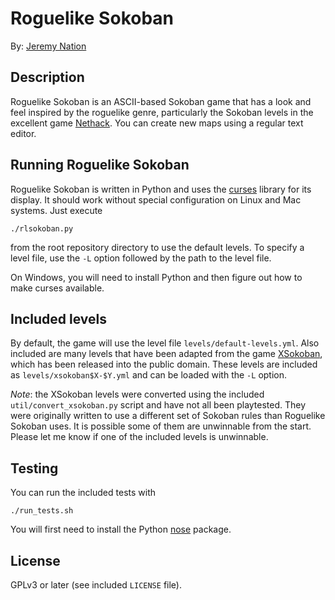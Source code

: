 # Roguelike Sokoban

By: [Jeremy Nation](mailto:jeremy@jeremynation.me)

## Description

Roguelike Sokoban is an ASCII-based Sokoban game that has a look and feel
inspired by the roguelike genre, particularly the Sokoban levels in the
excellent game [Nethack](http://www.nethack.org/). You can create new maps
using a regular text editor.

## Running Roguelike Sokoban

Roguelike Sokoban is written in Python and uses the
[curses](https://docs.python.org/2/library/curses.html) library for its
display. It should work without special configuration on Linux and Mac systems.
Just execute

    ./rlsokoban.py

from the root repository directory to use the default levels. To specify a
level file, use the `-L` option followed by the path to the level file.

On Windows, you will need to install Python and then figure out how to make
curses available.

## Included levels

By default, the game will use the level file `levels/default-levels.yml`. Also
included are many levels that have been adapted from the game
[XSokoban](http://www.cs.cornell.edu/andru/xsokoban.html), which has been
released into the public domain. These levels are included as
`levels/xsokoban$X-$Y.yml` and can be loaded with the `-L` option.

*Note*: the XSokoban levels were converted using the included
`util/convert_xsokoban.py` script and have not all been playtested. They were
originally written to use a different set of Sokoban rules than Roguelike
Sokoban uses. It is possible some of them are unwinnable from the start. Please
let me know if one of the included levels is unwinnable.

## Testing

You can run the included tests with

    ./run_tests.sh

You will first need to install the Python
[nose](http://nose.readthedocs.io/en/latest/) package.

## License

GPLv3 or later (see included `LICENSE` file).
